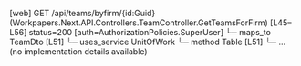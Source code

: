 [web] GET /api/teams/byfirm/{id:Guid}  (Workpapers.Next.API.Controllers.TeamController.GetTeamsForFirm)  [L45–L56] status=200 [auth=AuthorizationPolicies.SuperUser]
  └─ maps_to TeamDto [L51]
  └─ uses_service UnitOfWork
    └─ method Table [L51]
      └─ ... (no implementation details available)

